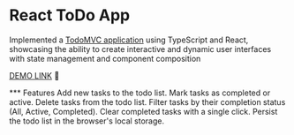 # React ToDo App

Implemented a [TodoMVC application](https://todomvc.com/) using TypeScript and React, showcasing the ability to create interactive and dynamic user interfaces with state management and component composition

[DEMO LINK](https://ukrainiane-panda.github.io/TodoApp__-react-/) 🌟

*** Features
Add new tasks to the todo list.
Mark tasks as completed or active.
Delete tasks from the todo list.
Filter tasks by their completion status (All, Active, Completed).
Clear completed tasks with a single click.
Persist the todo list in the browser's local storage.
